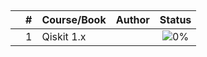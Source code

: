 ##


|  | # | Course/Book | Author | Status |
|:---:|:---:|:-------|:-------|:------:|
|  | 1 | Qiskit 1.x |  | ![0%](https://geps.dev/progress/0) |